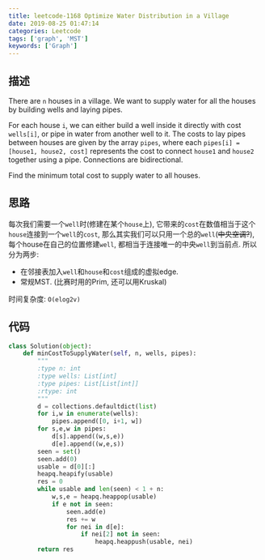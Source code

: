 ```yaml
---
title: leetcode-1168 Optimize Water Distribution in a Village
date: 2019-08-25 01:47:14
categories: Leetcode
tags: ['graph', 'MST']
keywords: ['Graph']
---
```

## 描述
There are `n` houses in a village. We want to supply water for all the houses by building wells and laying pipes.

For each house `i`, we can either build a well inside it directly with cost `wells[i]`, or pipe in water from another well to it. The costs to lay pipes between houses are given by the array `pipes`, where each `pipes[i] = [house1, house2, cost]` represents the cost to connect `house1` and `house2` together using a pipe. Connections are bidirectional.

Find the minimum total cost to supply water to all houses.

## 思路
每次我们需要一个`well`时(修建在某个`house`上), 它带来的`cost`在数值相当于这个`house`连接到一个`well`的`cost`, 那么其实我们可以只用一个总的`well`(~~中央空调?~~), 每个house在自己的位置修建`well`, 都相当于连接唯一的中央`well`到当前点. 
所以分为两步:
- 在邻接表加入`well`和`house`和`cost`组成的虚拟edge.
- 常规MST. (比赛时用的Prim, 还可以用Kruskal) 

时间复杂度: `O(elog2v) `

## 代码
```python
class Solution(object):
    def minCostToSupplyWater(self, n, wells, pipes):
        """
        :type n: int
        :type wells: List[int]
        :type pipes: List[List[int]]
        :rtype: int
        """
        d = collections.defaultdict(list)
        for i,w in enumerate(wells):
            pipes.append([0, i+1, w])
        for s,e,w in pipes:
            d[s].append((w,s,e))
            d[e].append((w,e,s))
        seen = set()
        seen.add(0)
        usable = d[0][:]
        heapq.heapify(usable)
        res = 0
        while usable and len(seen) < 1 + n:
            w,s,e = heapq.heappop(usable)
            if e not in seen:
                seen.add(e)
                res += w
                for nei in d[e]:
                    if nei[2] not in seen:
                        heapq.heappush(usable, nei)
        return res
```

